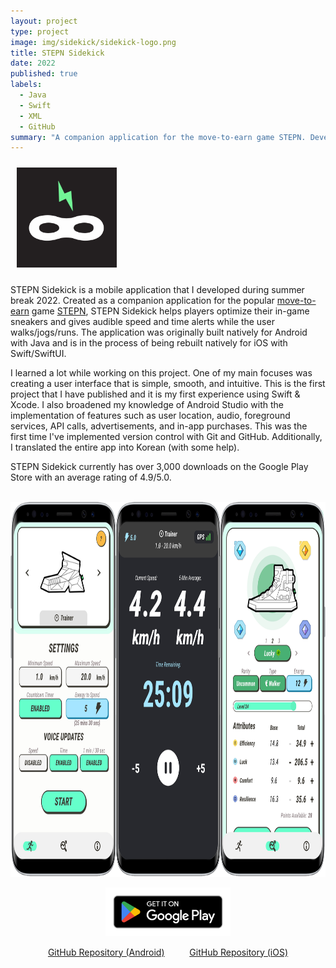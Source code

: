```yaml
---
layout: project
type: project
image: img/sidekick/sidekick-logo.png
title: STEPN Sidekick
date: 2022
published: true
labels:
  - Java
  - Swift
  - XML
  - GitHub
summary: "A companion application for the move-to-earn game STEPN. Developed natively for both Android and iOS."
---
```


<img width="160px" class="rounded float-end" vspace="10px" hspace="10px" src="../img/sidekick/sidekick-logo.png" alt="STEPN Sidekick Logo">

STEPN Sidekick is a mobile application that I developed during summer break 2022. Created as a companion application for the popular <a href="https://time.com/6207679/move-to-earn-apps-crypto-fitness/" target="_blank">move-to-earn</a> game <a href="https://stepn.com" target="_blank">STEPN</a>, STEPN Sidekick helps players optimize their in-game sneakers and gives audible speed and time alerts while the user walks/jogs/runs. The application was originally built natively for Android with Java and is in the process of being rebuilt natively for iOS with Swift/SwiftUI.

I learned a lot while working on this project. One of my main focuses was creating a user interface that is simple, smooth, and intuitive. This is the first project that I have published and it is my first experience using Swift & Xcode. I also broadened my knowledge of Android Studio with the implementation of features such as user location, audio, foreground services, API calls, advertisements, and in-app purchases. This was the first time I've implemented version control with Git and GitHub. Additionally, I translated the entire app into Korean (with some help).

STEPN Sidekick currently has over 3,000 downloads on the Google Play Store with an average rating of 4.9/5.0.
<br><br>

<p style="text-align:center;">
  <img height="600px" src="../img/sidekick/sidekick-screenshot.png" alt="STEPN Sidekick Screenshots">
</p>

<p style="text-align:center;">
  <a href="https://play.google.com/store/apps/details?id=stepn.sidekick.stepnsidekick" target="_blank">
    <img width="200px" src="../img/sidekick/google-play-badge.png" alt="Google Play Link" />
  </a>
</p>

<p style="text-align:center;">
  <a href="https://github.com/robertgodfrey/STEPN-Sidekick" target="_blank">GitHub Repository (Android)</a>
  &emsp; &emsp;
  <a href="https://github.com/robertgodfrey/STEPN-Sidekick-iOS" target="_blank">GitHub Repository (iOS)</a>
</p>
